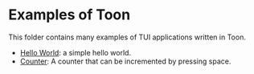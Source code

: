 # Examples of Toon

This folder contains many examples of TUI applications written in Toon.

- [Hello World](hello_world.rs): a simple hello world.
- [Counter](counter.rs): A counter that can be incremented by pressing space.
